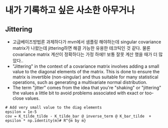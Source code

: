 # 내가 기록하고 싶은 사소한 아무거나
## Jittering
- 고급베이즈방법론 과제하다가 mvn에서 샘플링 해야하는데 singular covariance matrix가 나왔는데 jittering하면 해결 가능한 유용한 테크틱인 것 같다. 물론 covariance matrix 계산이 정확하다는 가정 하에!! 보통 잘못 계산 했을 때가 더 많았다..
- "Jittering" in the context of a covariance matrix involves adding a small value to the diagonal elements of the matrix. This is done to ensure the matrix is invertible (non-singular) and thus suitable for many statistical operations, such as generating a multivariate normal distribution.
- The term "jitter" comes from the idea that you're "shaking" or "jittering" the values a little bit to avoid problems associated with exact or too-close values.

```{python}
# Add very small value to the diag elements
epsilon = 1e-5
cov = K_tilde_tilde - K_tilde_bar @ inverse_term @ K_bar_tilde  + epsilon * np.identity(m)# R^{m by m} 
```
